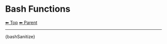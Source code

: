 # Bash Functions

<!-- TEMPLATE header 2 -->
[⬅ Top](index.md) [⬅ Parent ](../index.md)
<hr />

{bashSanitize}
